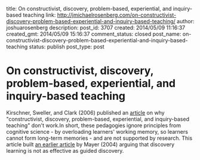 title: On constructivist, discovery, problem-based, experiential, and inquiry-based  teaching
link: http://jmichaelrosenberg.com/on-constructivist-discovery-problem-based-experiential-and-inquiry-based-teaching/
author: joshuarosenberg
description: 
post_id: 3707
created: 2014/05/09 11:16:37
created_gmt: 2014/05/09 15:16:37
comment_status: closed
post_name: on-constructivist-discovery-problem-based-experiential-and-inquiry-based-teaching
status: publish
post_type: post

# On constructivist, discovery, problem-based, experiential, and inquiry-based  teaching

Kirschner, Sweller, and Clark (2006) published an [article](http://www.tandfonline.com/doi/abs/10.1207/s15326985ep4102_1#.U2zima1dXIA) on why "constructivist, discovery, problem-based, experiential, and inquiry-based teaching" don't work.In short, these pedagogies ignore principles from cognitive science - by overloading learners' working memory, so learners cannot form long-term memories - and are not supported by research. This article built [an earlier article](http://psycnet.apa.org/journals/amp/59/1/14/) by Mayer (2004) arguing that discovery learning is not as effective as guided discovery.